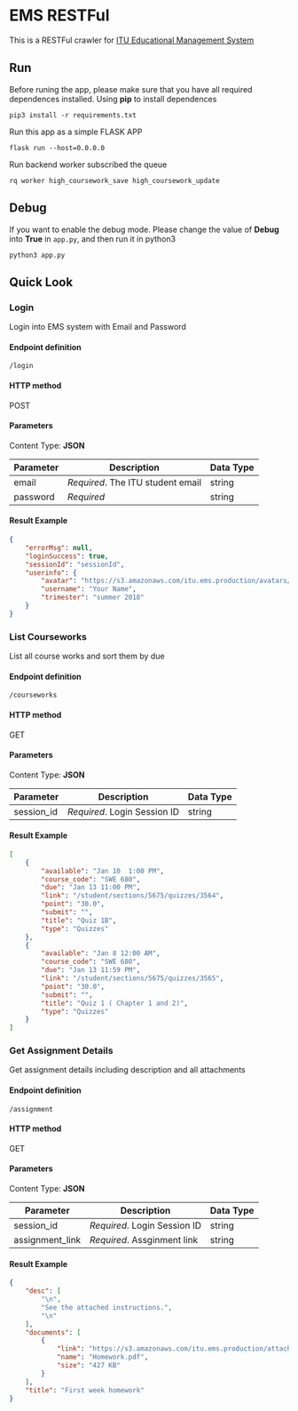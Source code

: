 # EMS RESTFul

This is a RESTFul crawler for [ITU Educational Management System](https://ems.itu.edu/)

## Run

Before runing the app, please make sure that you have all required dependences installed. Using **pip** to install dependences

```
pip3 install -r requirements.txt
```

Run this app as a simple FLASK APP
```
flask run --host=0.0.0.0
```

Run backend worker subscribed the queue
```
rq worker high_coursework_save high_coursework_update
```

## Debug

If you want to enable the debug mode. Please change the value of **Debug** into **True** in ```app.py```, and then run it in python3

```
python3 app.py
```

## Quick Look

### Login

Login into EMS system with Email and Password

#### Endpoint definition
`/login`

#### HTTP method
POST

#### Parameters

Content Type: **JSON**

| Parameter | Description | Data Type |
|-----------|-------------|-----------|
| email | *Required*. The ITU student email |string |
| password | *Required* | string |

#### Result Example

```json
{
    "errorMsg": null,
    "loginSuccess": true,
    "sessionId": "sessionId",
    "userinfo": {
        "avatar": "https://s3.amazonaws.com/itu.ems.production/avatars/xxxx",
        "username": "Your Name",
        "trimester": "summer 2018"
    }
}
```

### List Courseworks

List all course works and sort them by due

#### Endpoint definition
`/courseworks`

#### HTTP method
GET

#### Parameters

Content Type: **JSON**

| Parameter | Description | Data Type |
|-----------|-------------|-----------|
| session_id | *Required*. Login Session ID |string |

#### Result Example

```json
[
    {
        "available": "Jan 10  1:00 PM",
        "course_code": "SWE 680",
        "due": "Jan 13 11:00 PM",
        "link": "/student/sections/5675/quizzes/3564",
        "point": "30.0",
        "submit": "",
        "title": "Quiz 1B",
        "type": "Quizzes"
    },
    {
        "available": "Jan 8 12:00 AM",
        "course_code": "SWE 680",
        "due": "Jan 13 11:59 PM",
        "link": "/student/sections/5675/quizzes/3565",
        "point": "30.0",
        "submit": "",
        "title": "Quiz 1 ( Chapter 1 and 2)",
        "type": "Quizzes"
    }
]
```

### Get Assignment Details

Get assignment details including description and all attachments

#### Endpoint definition
`/assignment`

#### HTTP method
GET

#### Parameters

Content Type: **JSON**

| Parameter | Description | Data Type |
|-----------|-------------|-----------|
| session_id | *Required*. Login Session ID |string |
| assignment_link | *Required*. Assginment link |string |

#### Result Example

```json
{
    "desc": [
        "\n",
        "See the attached instructions.",
        "\n"
    ],
    "documents": [
        {
            "link": "https://s3.amazonaws.com/itu.ems.production/attachments/xxxxx",
            "name": "Homework.pdf",
            "size": "427 KB"
        }
    ],
    "title": "First week homework"
}
```
